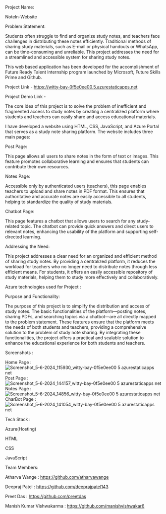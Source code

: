 Project Name:

NoteIn-Website


Problem Statement:

Students often struggle to find and organize study notes, and teachers face challenges in distributing these notes efficiently. Traditional methods of sharing study materials, such as E-mail or physical handouts or WhatsApp, can be time-consuming and unreliable. This project addresses the need for a streamlined and accessible system for sharing study notes.

This web based application has been developed for the accomplishment of Future Ready Talent Internship program launched by Microsoft, Future Skills Prime and Github.

Project Link - https://witty-bay-0f5e0ee00.5.azurestaticapps.net

Project Demo Link -

The core idea of this project is to solve the problem of inefficient and fragmented access to study notes by creating a centralized platform where students and teachers can easily share and access educational materials.


I have developed a website using HTML, CSS, JavaScript, and Azure Portal that serves as a study note sharing platform. The website includes three main pages:

Post Page: 

This page allows all users to share notes in the form of text or images. This feature promotes collaborative learning and ensures that students can contribute their own resources.

Notes Page: 

Accessible only by authenticated users (teachers), this page enables teachers to upload and share notes in PDF format. This ensures that authoritative and accurate notes are easily accessible to all students, helping to standardize the quality of study materials.

Chatbot Page: 

This page features a chatbot that allows users to search for any study-related topic. The chatbot can provide quick answers and direct users to relevant notes, enhancing the usability of the platform and supporting self-directed learning.


Addressing the Need:

This project addresses a clear need for an organized and efficient method of sharing study notes. By providing a centralized platform, it reduces the workload for teachers who no longer need to distribute notes through less efficient means. For students, it offers an easily accessible repository of study materials, helping them to study more effectively and collaboratively.


Azure technologies used for Project :




Purpose and Functionality:

The purpose of this project is to simplify the distribution and access of study notes. The basic functionalities of the platform—posting notes, sharing PDFs, and searching topics via a chatbot—are all directly mapped to the problem statement. These features ensure that the platform meets the needs of both students and teachers, providing a comprehensive solution to the problem of study note sharing.
By integrating these functionalities, the project offers a practical and scalable solution to enhance the educational experience for both students and teachers.


Screenshots :

Home Page :
![Screenshot_5-6-2024_115930_witty-bay-0f5e0ee00 5 azurestaticapps net](https://github.com/atharvawange/NoteIn/assets/152992765/b213f1b8-1744-4c8b-a88b-ae868e560e9f)
Post Page :
![Screenshot_5-6-2024_144157_witty-bay-0f5e0ee00 5 azurestaticapps net](https://github.com/atharvawange/NoteIn/assets/152992765/24815ec7-72c0-4771-86d6-2bdb36353450)
Notes Page :
![Screenshot_5-6-2024_14856_witty-bay-0f5e0ee00 5 azurestaticapps net](https://github.com/atharvawange/NoteIn/assets/152992765/e4f020ed-6b50-4a79-a065-2999ec4495d9)
CharBot Page :
![Screenshot_5-6-2024_141054_witty-bay-0f5e0ee00 5 azurestaticapps net](https://github.com/atharvawange/NoteIn/assets/152992765/94732894-94bc-4a98-ba4e-912f29dd0528)


Tech Stack :

Azure(Hosting)

HTML

CSS

JavaScript


Team Members:

Atharva Wange : https://github.com/atharvawange

Deepraj Patel : https://github.com/deeprajpatel143

Preet Das : https://github.com/preetdas

Manish Kumar Vishwakarma : https://github.com/manishvishwakar6
